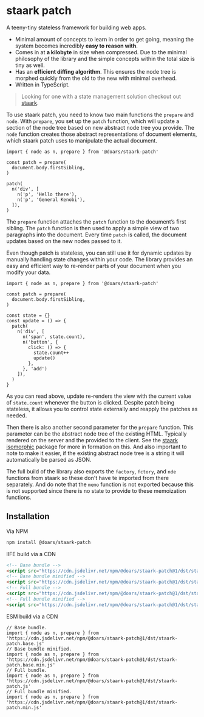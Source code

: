 # staark patch

A teeny-tiny stateless framework for building web apps.

- Minimal amount of concepts to learn in order to get going, meaning the system becomes incredibly **easy to reason with**.
- Comes in at **a kilobyte** in size when compressed. Due to the minimal philosophy of the library and the simple concepts within the total size is tiny as well.
- Has an **efficient diffing algorithm**. This ensures the node tree is morphed quickly from the old to the new with minimal overhead.
- Written in TypeScript.

> Looking for one with a state management solution checkout out [staark](https://github.com/doars/staark/tree/main/packages/staark#readme).

To use staark patch, you need to know two main functions the `prepare` and `node`. With `prepare`, you set up the `patch` function, which will update a section of the node tree based on new abstract node tree you provide. The `node` function creates those abstract representations of document elements, which staark patch uses to manipulate the actual document.

```JS
import { node as n, prepare } from '@doars/staark-patch'

const patch = prepare(
  document.body.firstSibling,
)

patch(
  n('div', [
    n('p', 'Hello there'),
    n('p', 'General Kenobi'),
  ]),
)
```

The `prepare` function attaches the `patch` function to the document’s first sibling. The `patch` function is then used to apply a simple view of two paragraphs into the document. Every time `patch` is called, the document updates based on the new nodes passed to it.

Even though patch is stateless, you can still use it for dynamic updates by manually handling state changes within your code. The library provides an easy and efficient way to re-render parts of your document when you modify your data.

```JS
import { node as n, prepare } from '@doars/staark-patch'

const patch = prepare(
  document.body.firstSibling,
)

const state = {}
const update = () => {
  patch(
    n('div', [
      n('span', state.count),
      n('button', {
        click: () => {
          state.count++
          update()
        },
      }, 'add')
    ]),
  )
}
```

As you can read above, update re-renders the view with the current value of `state.count` whenever the button is clicked. Despite patch being stateless, it allows you to control state externally and reapply the patches as needed.

Then there is also another second parameter for the `prepare` function. This parameter can be the abstract node tree of the existing HTML. Typically rendered on the server and the provided to the client. See the [staark isomorphic](https://github.com/doars/staark/tree/main/packages/staark-isomorphic#readme) package for more in formation on this. And also important to note to make it easier, if the existing abstract node tree is a string it will automatically be parsed as JSON.

The full build of the library also exports the `factory`, `fctory`, and `nde` functions from staark so these don't have te imported from there separately. And do note that the `memo` function is not exported because this is not supported since there is no state to provide to these memoization functions.

## Installation

Via NPM

```ZSH
npm install @doars/staark-patch
```

IIFE build via a CDN

```HTML
<!-- Base bundle -->
<script src="https://cdn.jsdelivr.net/npm/@doars/staark-patch@1/dst/staark-patch.base.iife.js"></script>
<!-- Base bundle minified -->
<script src="https://cdn.jsdelivr.net/npm/@doars/staark-patch@1/dst/staark-patch.base.iife.min.js"></script>
<!-- Full bundle -->
<script src="https://cdn.jsdelivr.net/npm/@doars/staark-patch@1/dst/staark-patch.iife.js"></script>
<!-- Full bundle minified -->
<script src="https://cdn.jsdelivr.net/npm/@doars/staark-patch@1/dst/staark-patch.iife.min.js"></script>
```

ESM build via a CDN

```JS
// Base bundle.
import { node as n, prepare } from 'https://cdn.jsdelivr.net/npm/@doars/staark-patch@1/dst/staark-patch.base.js'
// Base bundle minified.
import { node as n, prepare } from 'https://cdn.jsdelivr.net/npm/@doars/staark-patch@1/dst/staark-patch.base.min.js'
// Full bundle.
import { node as n, prepare } from 'https://cdn.jsdelivr.net/npm/@doars/staark-patch@1/dst/staark-patch.js'
// Full bundle minified.
import { node as n, prepare } from 'https://cdn.jsdelivr.net/npm/@doars/staark-patch@1/dst/staark-patch.min.js'
```
